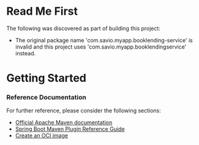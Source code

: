 # Read Me First
The following was discovered as part of building this project:

* The original package name 'com.savio.myapp.booklending-service' is invalid and this project uses 'com.savio.myapp.booklendingservice' instead.

# Getting Started

### Reference Documentation
For further reference, please consider the following sections:

* [Official Apache Maven documentation](https://maven.apache.org/guides/index.html)
* [Spring Boot Maven Plugin Reference Guide](https://docs.spring.io/spring-boot/docs/2.5.8-SNAPSHOT/maven-plugin/reference/html/)
* [Create an OCI image](https://docs.spring.io/spring-boot/docs/2.5.8-SNAPSHOT/maven-plugin/reference/html/#build-image)

